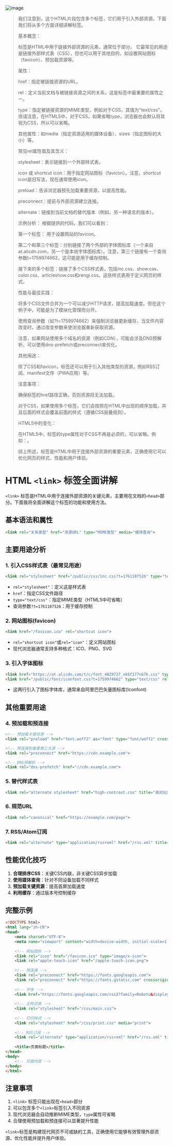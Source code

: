 ![image](https://gitee.com/LuminKu/picture/raw/master/pictures/20251026211503273.png)

> 我们注意到，这个HTML片段包含多个<link>标签，它们用于引入外部资源。下面我们将从多个方面详细讲解<link>标签。
>
> 基本概念：
>
> <link>标签是HTML中用于链接外部资源的元素，通常位于<head>部分。
> 它最常见的用途是链接外部样式表（CSS），但也可以用于其他目的，如设置网站图标（favicon）、预加载资源等。
>
> 属性：
>
> href：指定被链接资源的URL。
>
> rel：定义当前文档与被链接资源之间的关系，这是<link>标签中最重要的属性之一。
>
> type：指定被链接资源的MIME类型，例如对于CSS，其值为"text/css"。但请注意，在HTML5中，对于CSS，如果省略type，浏览器也会默认将其视为CSS，所以可以省略。
>
> 其他属性：如media（指定资源适用的媒体设备）、sizes（指定图标的大小）等。
>
> 常见rel属性值及其含义：
>
> stylesheet：表示链接到一个外部样式表。
>
> icon 或 shortcut icon：用于指定网站图标（favicon）。注意，shortcut icon是旧写法，现在通常使用icon。
>
> preload：告诉浏览器预先加载重要资源，以提高性能。
>
> preconnect：提前与外部资源建立连接。
>
> alternate：链接到当前文档的替代版本（例如，另一种语言的版本）。
>
> 示例分析：
> 根据提供的代码，我们可以看到：
>
> 第一个<link>标签：<link href="/favicon.ico" rel="shortcut icon"> 用于设置网站的favicon。
>
> 第二个和第三个<link>标签：分别链接了两个外部的字体图标库（一个来自at.alicdn.com，另一个是本地字体图标库）。注意，第三个链接有一个查询参数t=1759974662，这可能是用于缓存控制。
>
> 接下来的多个<link>标签：链接了多个CSS样式表，包括inc.css、show.css、color.css、articleshow.css和rengi.css。这些样式表用于定义网页的样式。
>
> 性能与最佳实践：
>
> 将多个CSS文件合并为一个可以减少HTTP请求，提高加载速度。但在这个例子中，可能是为了模块化管理而分开。
>
> 使用查询参数（如?t=1759974662）来强制浏览器更新缓存，当文件内容改变时，通过改变参数来使浏览器重新获取资源。
>
> 注意，如果网站使用多个域名的资源（例如CDN），可能会涉及DNS预解析，可以使用dns-prefetch或preconnect来优化。
>
> 其他用途：
>
> 除了CSS和favicon，<link>标签还可以用于引入其他类型的资源，例如RSS订阅、manifest文件（PWA应用）等。
>
> 注意事项：
>
> 确保<link>标签的href路径正确，否则资源将无法加载。
>
> 对于CSS，如果使用多个<link>标签，它们会按照在HTML中出现的顺序加载，并且后面的样式会覆盖前面的样式（遵循CSS层叠规则）。
>
> HTML5中的变化：
>
> 在HTML5中，<link>标签的type属性对于CSS不再是必须的，可以省略。例如：<link rel="stylesheet" href="style.css">。
>
> 综上所述，<link>标签是HTML中用于连接外部资源的重要元素，正确使用它可以优化网页的样式、性能和用户体验。

# HTML `<link>` 标签全面讲解

`<link>` 标签是HTML中用于连接外部资源的关键元素，主要用在文档的`<head>`部分。下面我将全面讲解这个标签的功能和使用方法。

## 基本语法和属性

```html
<link rel="关系类型" href="资源URL" type="MIME类型" media="媒体查询">
```

## 主要用途分析

### 1. 引入CSS样式表（最常见用途）
```html
<link rel="stylesheet" href="/public/css/inc.css?t=1761187526" type="text/css">
```
- `rel="stylesheet"`：定义这是样式表
- `href`：指定CSS文件路径
- `type="text/css"`：指定MIME类型（HTML5中可省略）
- 查询参数`?t=1761187526`：用于缓存控制

### 2. 网站图标(favicon)
```html
<link href="/favicon.ico" rel="shortcut icon">
```
- `rel="shortcut icon"`或`rel="icon"`：定义网站图标
- 现代浏览器通常支持多种格式：ICO、PNG、SVG

### 3. 引入字体图标
```html
<link href="https://at.alicdn.com/t/c/font_4029727_xk6f277n67k.css" type="text/css" rel="stylesheet">
<link href="/public/font/iconfont.css?t=1759974662" type="text/css" rel="stylesheet">
```
- 这两行引入了图标字体库，通常来自阿里巴巴矢量图标库(Iconfont)

## 其他重要用途

### 4. 预加载和预连接
```html
<!-- 预加载关键资源 -->
<link rel="preload" href="font.woff2" as="font" type="font/woff2" crossorigin>

<!-- 预连接到重要第三方源 -->
<link rel="preconnect" href="https://cdn.example.com">

<!-- DNS预解析 -->
<link rel="dns-prefetch" href="//cdn.example.com">
```

### 5. 替代样式表
```html
<link rel="alternate stylesheet" href="high-contrast.css" title="高对比度">
```

### 6. 规范URL
```html
<link rel="canonical" href="https://example.com/page">
```

### 7. RSS/Atom订阅
```html
<link rel="alternate" type="application/rss+xml" href="/rss.xml" title="RSS订阅">
```

## 性能优化技巧

1. **合理排序CSS**：关键CSS内联，非关键CSS异步加载
2. **使用媒体查询**：针对不同设备加载不同样式
3. **预加载关键资源**：提高首屏加载速度
4. **利用缓存**：通过版本号控制缓存

## 完整示例

```html
<!DOCTYPE html>
<html lang="zh-CN">
<head>
    <meta charset="UTF-8">
    <meta name="viewport" content="width=device-width, initial-scale=1.0">
    
    <!-- 网站图标 -->
    <link rel="icon" href="/favicon.ico" type="image/x-icon">
    <link rel="apple-touch-icon" href="/apple-touch-icon.png">
    
    <!-- 预连接 -->
    <link rel="preconnect" href="https://fonts.googleapis.com">
    <link rel="preconnect" href="https://fonts.gstatic.com" crossorigin>
    
    <!-- 字体 -->
    <link href="https://fonts.googleapis.com/css2?family=Roboto&display=swap" rel="stylesheet">
    
    <!-- 主样式表 -->
    <link rel="stylesheet" href="/css/main.css">
    
    <!-- 打印样式 -->
    <link rel="stylesheet" href="/css/print.css" media="print">
    
    <!-- RSS订阅 -->
    <link rel="alternate" type="application/rss+xml" href="/rss.xml" title="网站RSS">
    
    <title>页面标题</title>
</head>
<body>
    <!-- 页面内容 -->
</body>
</html>
```

## 注意事项

1. `<link>` 标签只能出现在`<head>`部分
2. 可以包含多个`<link>`标签引入不同资源
3. 现代浏览器会自动推断MIME类型，`type`属性可省略
4. 合理使用预加载和预连接可以显著提升性能

`<link>`标签是构建现代网页不可或缺的工具，正确使用它能够有效管理外部资源、优化性能并提升用户体验。